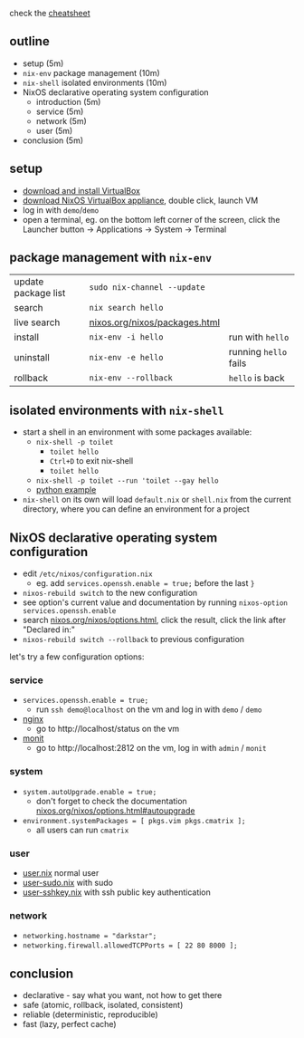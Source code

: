 check the [cheatsheet](cheatsheet.md)

## outline

- setup (5m)
- `nix-env` package management (10m)
- `nix-shell` isolated environments (10m)
- NixOS declarative operating system configuration
  - introduction (5m)
  - service (5m)
  - network (5m)
  - user (5m)
- conclusion (5m)


## setup

- [download and install VirtualBox](https://www.virtualbox.org/wiki/Downloads)
- [download NixOS VirtualBox appliance](https://nixos.org/nixos/download.html), double click, launch VM
- log in with `demo`/`demo`
- open a terminal, eg. on the bottom left corner of the screen, click the  Launcher button → Applications → System → Terminal


## package management with `nix-env`

| | | |
|---|---|---|
| update package list | `sudo nix-channel --update` ||
| search | `nix search hello` ||
| live search | [nixos.org/nixos/packages.html](https://nixos.org/nixos/packages.html) ||
| install | `nix-env -i hello` | run with `hello` |
| uninstall | `nix-env -e hello` | running `hello` fails |
| rollback | `nix-env --rollback` | `hello` is  back |


## isolated environments with `nix-shell`

- start a shell in an environment with some packages available:
  - `nix-shell -p toilet`
    - `toilet hello`
    - `Ctrl+D` to exit nix-shell
    - `toilet hello`
  - `nix-shell -p toilet --run 'toilet --gay hello`
  - [python example](python.md)
- `nix-shell` on its own will load `default.nix` or `shell.nix` from the current directory, where you can define an environment for a project


## NixOS declarative operating system configuration

- edit `/etc/nixos/configuration.nix`
  - eg. add `services.openssh.enable = true;` before the last `}`
- `nixos-rebuild switch` to the new configuration
- see option's current value and documentation by running `nixos-option services.openssh.enable`
- search [nixos.org/nixos/options.html](https://nixos.org/nixos/options.html), click the result, click the link after "Declared in:"
- `nixos-rebuild switch --rollback` to previous configuration

let's try a few configuration options:


### service

- `services.openssh.enable = true;`
  - run `ssh demo@localhost` on the vm and log in with `demo` / `demo`
- [nginx](nixos/nginx.nix)
  - go to http://localhost/status on the vm
- [monit](nixos/monit.nix)
  - go to http://localhost:2812 on the vm, log in with `admin` / `monit`


### system

- `system.autoUpgrade.enable = true;`
  - don't forget to check the documentation [nixos.org/nixos/options.html#autoupgrade](https://nixos.org/nixos/options.html#autoupgrade)
- `environment.systemPackages = [ pkgs.vim pkgs.cmatrix ];`
  - all users can run `cmatrix`


### user

- [user.nix](nixos/user.nix) normal user
- [user-sudo.nix](nixos/user-sudo.nix) with sudo
- [user-sshkey.nix](nixos/user-sshkey.nix) with ssh public key authentication


### network

- `networking.hostname = "darkstar";`
- `networking.firewall.allowedTCPPorts = [ 22 80 8000 ];`


## conclusion

- declarative - say what you want, not how to get there
- safe (atomic, rollback, isolated, consistent)
- reliable (deterministic, reproducible)
- fast (lazy, perfect cache)

